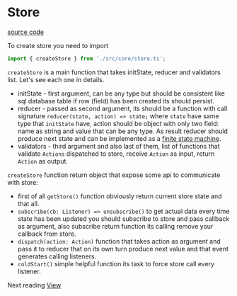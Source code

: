 # Store

[source code](../src/core/store.ts)

To create store you need to import

```javascript
import { createStore } from './src/core/store.ts';
```

`createStore` is a main function that takes initState, reducer and validators list. Let's see each one in details.

- initState - first argument, can be any type but should be consistent like sql database table if row (field) has been created its should persist.
- reducer - passed as second argument, its should be a function
  with call signature `reducer(state, action) => state;` where
  `state` have same type that `initState` have, action should be
  object with only two field: name as string and value that can be
  any type. As result reducer should produce next state and can be implemented as a [finite state machine](https://en.wikipedia.org/wiki/Finite-state_machine).
- validators - third argument and also last of them, list of functions that
  validate `Actions` dispatched to store, receive `Action` as input, return
  `Action` as output.

`createStore` function return object that expose some api to communicate with store:

- first of all `getStore()` function obviously return current store state and that all.
- `subscribe(cb: Listener) => unsubscribe()` to get actual data every time state has been updated you should subscribe to store and pass callback as argument, also subscribe return function its calling remove your callback from store.
- `dispatch(action: Action)` function that takes action as argument and pass it to reducer that on its own turn produce next value and that event generates calling listeners.
- `coldStart()` simple helpful function its task to force store call every listener.

Next reading [View](./view.md)
